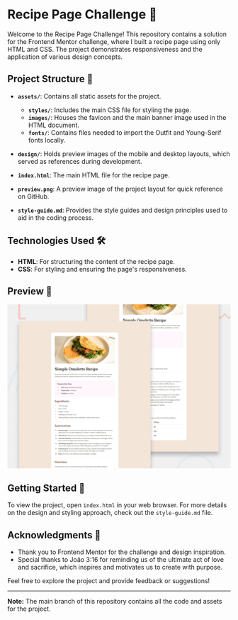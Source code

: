 # Recipe Page Challenge 🍲

Welcome to the Recipe Page Challenge! This repository contains a solution for the Frontend Mentor challenge, where I built a recipe page using only HTML and CSS. The project demonstrates responsiveness and the application of various design concepts.

## Project Structure 📂

- **`assets/`**: Contains all static assets for the project.
  - **`styles/`**: Includes the main CSS file for styling the page.
  - **`images/`**: Houses the favicon and the main banner image used in the HTML document.
  - **`fonts/`**: Contains files needed to import the Outfit and Young-Serif fonts locally.

- **`design/`**: Holds preview images of the mobile and desktop layouts, which served as references during development.

- **`index.html`**: The main HTML file for the recipe page.

- **`preview.png`**: A preview image of the project layout for quick reference on GitHub.

- **`style-guide.md`**: Provides the style guides and design principles used to aid in the coding process.

## Technologies Used 🛠️

- **HTML**: For structuring the content of the recipe page.
- **CSS**: For styling and ensuring the page's responsiveness.

## Preview 👀

![Project Preview](./recipe-page-main/preview.jpg)

## Getting Started 🚀

To view the project, open `index.html` in your web browser. For more details on the design and styling approach, check out the `style-guide.md` file.

## Acknowledgments 🙏

- Thank you to Frontend Mentor for the challenge and design inspiration.
- Special thanks to João 3:16 for reminding us of the ultimate act of love and sacrifice, which inspires and motivates us to create with purpose.

Feel free to explore the project and provide feedback or suggestions!

---

**Note:** The main branch of this repository contains all the code and assets for the project.
